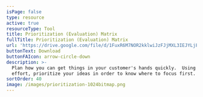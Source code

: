 ```yaml
---
isPage: false
type: resource
active: true
resourceType: Tool
title: Prioritization (Evaluation) Matrix
fullTitle: Prioritization (Evaluation) Matrix
url: 'https://drive.google.com/file/d/1FuxR6M7NOR2kklwiJzFJjMXL3IEJYLjF/view'
buttonText: Download
buttonFAIcon: arrow-circle-down
description: >-
  Plan how you can get things in your customer's hands quickly.  Using value and
  effort, prioritize your ideas in order to know where to focus first.
sortOrder: 40
image: /images/prioritization-1024bitmap.png
---
```


